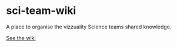 # sci-team-wiki
A place to organise the vizzuality Science teams shared knowledge.

[See the wiki](https://github.com/Vizzuality/sci-team-wiki/wiki)
